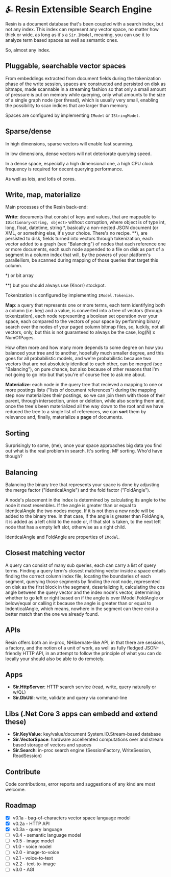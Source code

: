 # &#9084; Resin Extensible Search Engine

Resin is a document database that's been coupled with a search index, but not any index. This index can represent any vector space, no matter how thick or wide, as long as it's a `Sir.IModel`, meaning, you can use it to analyze term based spaces as well as semantic ones.

So, almost any index.

## Pluggable, searchable vector spaces

From embeddings extracted from document fields during the tokenization phase of the write session, spaces are
constructed and persisted on disk as bitmaps, made scannable in a streaming fashion so that only a small amount of pressure is put on memory while querying, only what amounts to the size of a single graph node (per thread), which is usually very small, enabling the possibility to scan indices that are larger than memory. 

Spaces are configured by implementing `IModel` or `IStringModel`.

## Sparse/dense

In high dimensions, sparse vectors will enable fast scanning.

In low dimensions, dense vectors will not deteriorate querying speed.

In a dense space, especially a high dimensional one, a high CPU clock frequency is required for decent querying performance.

As well as lots, and lotIs of cores.

## Write, map, materialize

Main processes of the Resin back-end:

__Write__: documents that consist of keys and values, that are mappable to `IDictionary<string, object>` without corruption, where object is of type int, long, float, datetime, string *, basically a non-nested JSON document (or XML, or something else, it's your choice. There's no recipe. **), are persisted to disk, fields turned into vectors through tokenization, each vector added to a graph (see "Balancing") of nodes that each reference one or more documents, each such node appended to a file on disk as part of a segment in a column index that will, by the powers of your platform's parallellism, be scanned during mapping of those queries that target this column.

*) or bit array

**) but you should always use (Knorr) stockpot.

Tokenization is configured by implementing `IModel.Tokenize`.

__Map__: a query that represents one or more terms, each term identifying both a column (i.e. key) and a value, is converted into a tree of vectors (through tokenization), each node representing a boolean set operation over your space, each compared to the vectors of your space by performing binary search over the nodes of your paged column bitmap files, so, luckily, not all vectors, only, but this is not guaranteed to always be the case, log(N) x NumOfPages. 

How often more and how many more depends to some degree on how you balanced your tree and to another, hopefully much smaller degree, and this goes for all probabilistic models, and we're probabilistic because two vectors that are not absolutely identical to each other, can be merged (see "Balancing"), on pure chance, but also because of other reasons that I'm not going to go into but that you're of course free to ask me about.

__Materialize__: each node in the query tree that recieved a mapping to one or more postings lists ("lists of document references") during the mapping step now materializes their postings, so we can join them with those of their parent, through intersection, union or deletion, while also scoring them and, once the tree's been materialized all the way down to the root and we have reduced the tree to a single list of references, we can __sort__ them by relevance and, finally, materialize a __page__ of documents.

## Sorting

Surprisingly to some, (me), once your space approaches big data you find out what is the real problem in search. It's sorting. MF sorting. Who'd have though?

## Balancing

Balancing the binary tree that represents your space is done by adjusting the merge factor ("IdenticalAngle") and the fold factor ("FoldAngle"). 

A node's placement in the index is determined by calculating its angle to the node it most resembles. If the angle is greater than or equal to IdenticalAngle the two nodes merge. If it is not then a new node will be added to the binary tree. In that case, if the angle is greater than FoldAngle, it is added as a left child to the node or, if that slot is taken, to the next left node that has a empty left slot, otherwise as a right child.

IdenticalAngle and FoldAngle are properties of `IModel`.

## Closest matching vector

A query can consist of many sub queries, each can carry a list of query terms. Finding a query term's closest matching vector inside a space entails finding the correct column index file, locating the boundaries of each segment, querying those segments by finding the root node, represented on disk as the first block in the segment, deserializing it, calculating the cos angle between the query vector and the index node's vector, determining whether to go left or right based on if the angle is over IModel.FoldAngle or below/equal or calling it because the angle is greater than or equal to IndenticalAngle, which means, nowhere in the segment can there exist a better match than the one we already found.

## APIs

Resin offers both an in-proc, NHibernate-like API, in that there are sessions, a factory, and the notion of a unit of work, as well as fully fledged JSON-friendly HTTP API, in an attempt to follow the principle of what you can do locally your should also be able to do remotely. 

## Apps

- __Sir.HttpServer__: HTTP search service (read, write, query naturally or w/QL)
- __Sir.DbUtil__: write, validate and query via command-line

## Libs (.Net Core 3 apps can embedd and extend these)

- __Sir.KeyValue__: key/value/document System.IO.Stream-based database
- __Sir.VectorSpace__: hardware accellerated computations over and stream based storage of vectors and spaces
- __Sir.Search__: in-proc search engine (SessionFactory, WriteSession, ReadSession)

## Contribute

Code contributions, error reports and suggestions of any kind are most welcome.

## Roadmap

- [x] v0.1a - bag-of-characters vector space language model
- [x] v0.2a - HTTP API
- [x] v0.3a - query language
- [ ] v0.4 - semantic language model
- [ ] v0.5 - image model
- [ ] v1.0 - voice model
- [ ] v2.0 - image-to-voice
- [ ] v2.1 - voice-to-text
- [ ] v2.2 - text-to-image
- [ ] v3.0 - AGI
